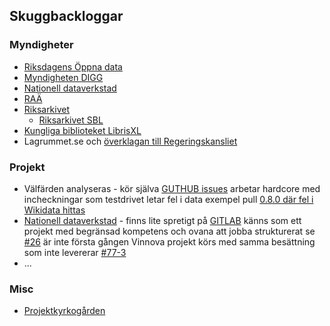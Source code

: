 ## Skuggbackloggar
### Myndigheter
* [Riksdagens Öppna data](https://github.com/salgo60/Wikidata_riksdagen-corpus/issues/50)
* [Myndigheten DIGG](https://github.com/salgo60/DiggUptime/issues/47)
* [Nationell dataverkstad](https://github.com/salgo60/Anslagstavla/issues/3)
* [RAÄ](https://github.com/salgo60/SamlaLibris/issues/10)
* [Riksarkivet](https://github.com/salgo60/Svenskaforsamlingar/issues/2)
  * [Riksarkivet SBL](https://github.com/salgo60/Svenskaforsamlingar/issues/6)
* [Kungliga biblioteket LibrisXL](https://github.com/salgo60/spa2Commons/issues/15)
* Lagrummet.se och [överklagan till Regeringskansliet](https://github.com/salgo60/LagrummetLight/issues/3)
### Projekt
* Välfärden analyseras - kör själva [GUTHUB issues](https://github.com/welfare-state-analytics/riksdagen-corpus/issues?q=is%3Aissue+) arbetar hardcore med incheckningar som testdrivet letar fel i data exempel pull [0.8.0 där fel i Wikidata hittas](https://github.com/welfare-state-analytics/riksdagen-corpus/pull/258#issuecomment-1495631051)
* [Nationell dataverkstad](https://github.com/salgo60/Anslagstavla/issues/3) - finns lite spretigt på [GITLAB](https://gitlab.com/groups/sarskilt-viktiga-datamangder/-/issues) känns som ett projekt med begränsad kompetens och ovana att jobba strukturerat se [#26](https://github.com/salgo60/Anslagstavla/issues/26) är inte första gången Vinnova projekt körs med samma besättning som inte levererar [#77-3](https://github.com/salgo60/DiggUptime/issues/77#issuecomment-1308500384)
* ...
### Misc
* [Projektkyrkogården](https://github.com/salgo60/DiggUptime/issues/77)
